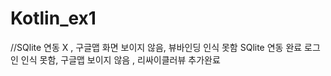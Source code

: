 # Kotlin_ex1
//SQlite 연동 X , 구글맵 화면 보이지 않음, 뷰바인딩 인식 못함
SQlite 연동 완료 로그인 인식 못함, 구글맵 보이지 않음 , 리싸이클러뷰 추가완료
